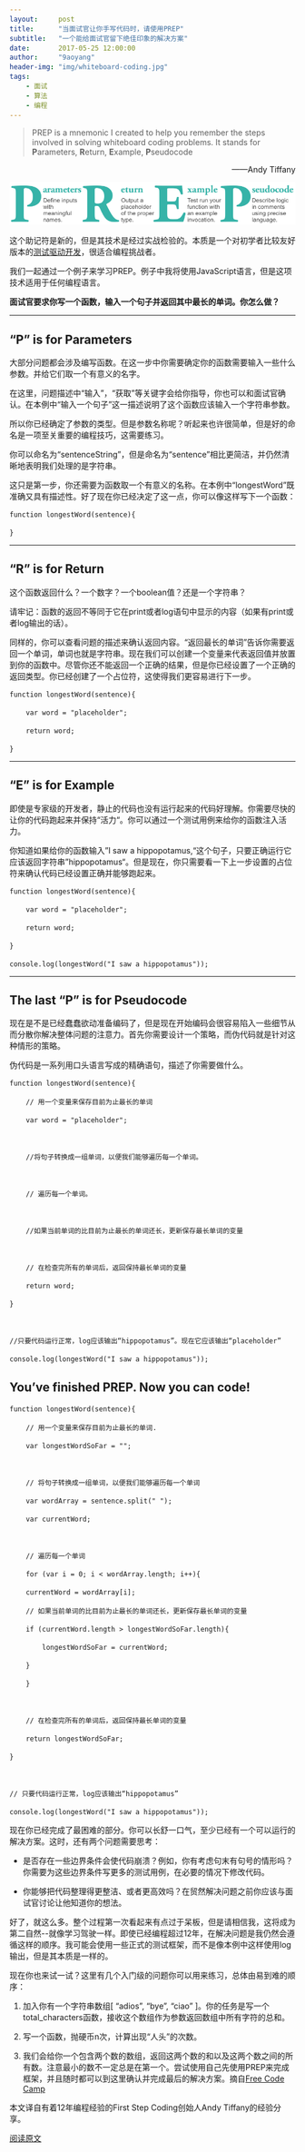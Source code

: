 ```yaml
---
layout:     post
title:      "当面试官让你手写代码时，请使用PREP"
subtitle:   "一个能给面试官留下绝佳印象的解决方案"
date:       2017-05-25 12:00:00 
author:     "9aoyang"
header-img: "img/whiteboard-coding.jpg"
tags:
    - 面试 
    - 算法
    - 编程
---
```


> PREP is a mnemonic I created to help you remember the steps involved in solving whiteboard coding problems. It stands for **P**arameters, **R**eturn, **E**xample, **P**seudocode

<p style="text-align: right">——Andy Tiffany</p>

<img src="/img/in-post/whiteboard-coding/PREP-diagram.png" alt="PREP diagram" title="PREP图解">

这个助记符是新的，但是其技术是经过实战检验的。本质是一个对初学者比较友好版本的[测试驱动开发](https://zh.wikipedia.org/wiki/%E6%B5%8B%E8%AF%95%E9%A9%B1%E5%8A%A8%E5%BC%80%E5%8F%91)，很适合编程挑战者。

我们一起通过一个例子来学习PREP。例子中我将使用JavaScript语言，但是这项技术适用于任何编程语言。

**面试官要求你写一个函数，输入一个句子并返回其中最长的单词。你怎么做？**

---
## “P” is for Parameters

大部分问题都会涉及编写函数。在这一步中你需要确定你的函数需要输入一些什么参数。并给它们取一个有意义的名字。

在这里，问题描述中“输入”，“获取”等关键字会给你指导，你也可以和面试官确认。在本例中“输入一个句子”这一描述说明了这个函数应该输入一个字符串参数。

所以你已经确定了参数的类型。但是参数名称呢？听起来也许很简单，但是好的命名是一项至关重要的编程技巧，这需要练习。

你可以命名为“sentenceString”，但是命名为“sentence”相比更简洁，并仍然清晰地表明我们处理的是字符串。

这只是第一步，你还需要为函数取一个有意义的名称。在本例中“longestWord”既准确又具有描述性。好了现在你已经决定了这一点，你可以像这样写下一个函数：

```
function longestWord(sentence){ 

}
```

---

## “R” is for Return

这个函数返回什么？一个数字？一个boolean值？还是一个字符串？

请牢记：函数的返回不等同于它在print或者log语句中显示的内容（如果有print或者log输出的话）。

同样的，你可以查看问题的描述来确认返回内容。“返回最长的单词”告诉你需要返回一个单词，单词也就是字符串。现在我们可以创建一个变量来代表返回值并放置到你的函数中。尽管你还不能返回一个正确的结果，但是你已经设置了一个正确的返回类型。你已经创建了一个占位符，这使得我们更容易进行下一步。

```
function longestWord(sentence){ 

    var word = "placeholder"; 

    return word; 

}
```

---
## “E” is for Example

即使是专家级的开发者，静止的代码也没有运行起来的代码好理解。你需要尽快的让你的代码跑起来并保持“活力“。你可以通过一个测试用例来给你的函数注入活力。


你知道如果给你的函数输入”I saw a hippopotamus,“这个句子，只要正确运行它应该返回字符串”hippopotamus“。但是现在，你只需要看一下上一步设置的占位符来确认代码已经设置正确并能够跑起来。

```
function longestWord(sentence){ 

    var word = "placeholder"; 

    return word; 

} 

console.log(longestWord("I saw a hippopotamus"));
```
---
## The last “P” is for Pseudocode

现在是不是已经蠢蠢欲动准备编码了，但是现在开始编码会很容易陷入一些细节从而分散你解决整体问题的注意力。首先你需要设计一个策略，而伪代码就是针对这种情形的策略。



伪代码是一系列用口头语言写成的精确语句，描述了你需要做什么。

```
function longestWord(sentence){

    // 用一个变量来保存目前为止最长的单词

    var word = "placeholder";



    //将句子转换成一组单词，以便我们能够遍历每一个单词。



    // 遍历每一个单词。    



    //如果当前单词的比目前为止最长的单词还长，更新保存最长单词的变量



    // 在检查完所有的单词后，返回保持最长单词的变量

    return word;

}



//只要代码运行正常，log应该输出“hippopotamus”。现在它应该输出“placeholder”

console.log(longestWord("I saw a hippopotamus"));
```

## You’ve finished PREP. Now you can code!

```
function longestWord(sentence){

    // 用一个变量来保存目前为止最长的单词.

    var longestWordSoFar = "";



    // 将句子转换成一组单词，以便我们能够遍历每一个单词

    var wordArray = sentence.split(" ");

    var currentWord;



    // 遍历每一个单词

    for (var i = 0; i < wordArray.length; i++){

    currentWord = wordArray[i];

    // 如果当前单词的比目前为止最长的单词还长，更新保存最长单词的变量

    if (currentWord.length > longestWordSoFar.length){

        longestWordSoFar = currentWord;

    }

    }



    // 在检查完所有的单词后，返回保持最长单词的变量

    return longestWordSoFar;

}



// 只要代码运行正常，log应该输出“hippopotamus”

console.log(longestWord("I saw a hippopotamus"));
```

现在你已经完成了最困难的部分。你可以长舒一口气，至少已经有一个可以运行的解决方案。这时，还有两个问题需要思考：

- 是否存在一些边界条件会使代码崩溃？例如，你有考虑句末有句号的情形吗？你需要为这些边界条件写更多的测试用例，在必要的情况下修改代码。

- 你能够把代码整理得更整洁、或者更高效吗？在贸然解决问题之前你应该与面试官讨论让他知道你的想法。

好了，就这么多。整个过程第一次看起来有点过于呆板，但是请相信我，这将成为第二自然--就像学习驾驶一样。即使已经编程超过12年，在解决问题是我仍然会遵循这样的顺序。我可能会使用一些正式的测试框架，而不是像本例中这样使用log输出，但是其本质是一样的。

现在你也来试一试？这里有几个入门级的问题你可以用来练习，总体由易到难的顺序：

1. 加入你有一个字符串数组[ “adios”, “bye”, “ciao” ]。你的任务是写一个total_characters函数，接收这个数组作为参数返回数组中所有字符的总和。

2. 写一个函数，抛硬币n次，计算出现“人头”的次数。

3. 我们会给你一个包含两个数的数组，返回这两个数的和以及这两个数之间的所有数。注意最小的数不一定总是在第一个。尝试使用自己先使用PREP来完成框架，并且随时都可以到这里确认并完成最后的解决方案。摘自[Free Code Camp](https://www.freecodecamp.com/challenges/sum-all-numbers-in-a-range)

本文译自有着12年编程经验的First Step Coding创始人Andy Tiffany的经验分享。

<a href="https://medium.freecodecamp.com/before-you-code-remember-to-prep-for-your-coding-interview-2ccfb58147db" title="When it comes to whiteboard coding interviews, remember to PREP">阅读原文</a>





